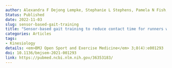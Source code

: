 ```yaml
---
author: Alexandra F Dejong Lempke, Stephanie L Stephens, Pamela N Fish, Xavier D Thompson, Joseph M Hart, David J Hryvniak, Jordan Rodu, Jay Hertel
Status: Published
date: 2022-11-03
slug: sensor-based-gait-training
title: "Sensor-based gait training to reduce contact time for runners with exercise-related lower leg pain: a randomised controlled trial"
categories: Articles
tags:
- Kinesiology
details: <em>BMJ Open Sport and Exercise Medicine</em> 3;8(4):e001293 
doi: 10.1136/bmjsem-2021-001293
link: https://pubmed.ncbi.nlm.nih.gov/36353183/
---
```

